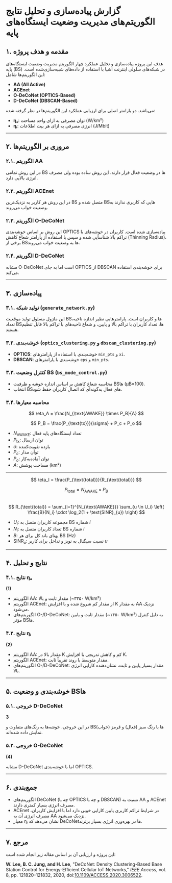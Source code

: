 
# گزارش پیاده‌سازی و تحلیل نتایج الگوریتم‌های مدیریت وضعیت ایستگاه‌های پایه

## ۱. مقدمه و هدف پروژه
هدف این پروژه پیاده‌سازی و تحلیل عملکرد چهار الگوریتم مدیریت وضعیت ایستگاه‌های پایه (BS) در شبکه‌های سلولی اینترنت اشیا با استفاده از داده‌های شبیه‌سازی‌شده است. این الگوریتم‌ها شامل:

- **AA (All Active)**
- **ACEnet**
- **O-DeCoNet (OPTICS-Based)**
- **D-DeCoNet (DBSCAN-Based)**

می‌باشد. دو ‫پارامتر‬ اصلی برای ارزیابی عملکرد این الگوریتم‌ها در نظر گرفته شده:

- **ηₐ**: توان مصرفی به ازای واحد مساحت (W/km²)
- **ηᵢ**: انرژی مصرفی به ازای هر بیت اطلاعات (J/Mbit)

---

## ۲. مروری بر الگوریتم‌ها

### ۲.۱. الگوریتم AA
در این روش تمامی BS ها در وضعیت فعال قرار دارند. این روش ساده بوده ولی مصرف انرژی بالایی دارد.

### ۲.۲. الگوریتم ACEnet
در این روش هر کاربر به نزدیک‌ترین BS متصل شده و BSهایی که کاربری ندارند به وضعیت خواب می‌روند.

### ۲.۳. الگوریتم O-DeCoNet
این روش بر اساس خوشه‌بندی OPTICS پیاده‌سازی شده است. کاربران در خوشه‌های با تراکم بالا شناسایی شده و سپس با استفاده از پارامتر شعاع کاهش (Thinning Radius)، برخی از BSها به وضعیت خواب می‌روند.

### ۲.۴. الگوریتم D-DeCoNet
مشابه O-DeCoNet است اما به جای OPTICS از DBSCAN برای خوشه‌بندی استفاده می‌کند.

---

## ۳. پیاده‌سازی

### ۳.۱. تولید شبکه (`generate_network.py`)
این ماژول مسئول تولید موقعیت BSها و کاربران است. پارامترهایی نظیر اندازه ناحیه، تعداد BSها، تعداد کاربران با تراکم بالا و پایین، و شعاع ناحیه‌های با تراکم بالا قابل تنظیم هستند.

### ۳.۲. خوشه‌بندی (`optics_clustering.py` و `dbscan_clustering.py`)
- **OPTICS**: خوشه‌بندی با استفاده از پارامترهای `min_pts` و `xi`.
- **DBSCAN**: خوشه‌بندی با پارامترهای `eps` و `min_pts`.

### ۳.۳. کنترل وضعیت BS (`bs_mode_control.py`)
- محاسبه شعاع کاهش بر اساس اندازه خوشه و ظرفیت BSها (μB=100).
- انتخاب BSهای فعال به‌گونه‌ای که اتصال کاربران حفظ شود.

### ۳.۴. محاسبه معیارها  

$$
\eta_A = \frac{N_{\text{AWAKE}} \times P_B}{A}
$$

  
$$
P_B = \frac{P_{\text{tx}}}{\sigma} + P_c + P_o
$$  

- $N_{\text{AWAKE}}$: تعداد ایستگاه‌های پایه فعال  
- $P_{\text{tx}}$: توان ارسال  
- $\sigma$: بازده تقویت‌کننده  
- $P_c$: توان مدار  
- $P_o$: توان آماده‌به‌کار  
- $A$: مساحت پوشش (km²)  

---

$$
\eta_I = \frac{P_{\text{total}}}{R_{\text{total}}}
$$  

 
$$
P_{\text{total}} = N_{\text{AWAKE}} \times P_B
$$  
$$
R_{\text{total}} = \sum_{i=1}^{N_{\text{AWAKE}}} \sum_{u \in U_i} \left( \frac{B}{N_i} \cdot \log_2(1 + \text{SINR}_{u}) \right)
$$  

- $U_i$: مجموعه کاربران متصل به BS شماره $i$  
- $N_i$: تعداد کاربران متصل به BS شماره $i$  
- $B$: پهنای باند کل برای هر BS (Hz)  
- $\text{SINR}_u$: نسبت سیگنال به نویز و تداخل برای کاربر $u$  

---

## ۴. نتایج و تحلیل

### ۴.۱. نتایج ηₐ

**(1)**

- الگوریتم AA: مقدار ثابت و بالا (~۳۳۵۰ W/km²)
- الگوریتم ACEnet: از مقدار کم شروع شده و با افزایش K به مقدار AA نزدیک می‌شود.
- الگوریتم‌های O-/D-DeCoNet: مقدار ثابت و پایین (~۱۴۵۰ W/km²) به دلیل کنترل مؤثر BSها.

### ۴.۲. نتایج ηᵢ

**(2)**

- الگوریتم AA: مقدار بالا در K کم و کاهش تدریجی با افزایش K.
- الگوریتم ACEnet: مقدار متوسط با روند تقریباً ثابت.
- الگوریتم‌های O-/D-DeCoNet: مقدار بسیار پایین و ثابت، نشان‌دهنده کارایی انرژی بالا.

---

## ۵. خوشه‌بندی و وضعیت BSها

### ۵.۱. خروجی D-DeCoNet

**3**

در این خروجی، خوشه‌ها به رنگ‌های متفاوت و BSها با رنگ سبز (فعال) و قرمز (خواب) نمایش داده شده‌اند.

### ۵.۲. خروجی O-DeCoNet

**(4)**

مشابه D-DeCoNet اما با خوشه‌بندی OPTICS.

---

## ۶. جمع‌بندی
- الگوریتم‌های DeCoNet (چه با OPTICS و چه با DBSCAN) نسبت به AA و ACEnet مصرف انرژی بسیار کمتری دارند.
- ACEnet در شرایط تراکم کاربری پایین کارایی خوبی دارد اما با افزایش کاربران، مصرف انرژی آن به AA نزدیک می‌شود.
- معیار ηᵢ نشان می‌دهد که DeCoNet‌ها در بهره‌وری انرژی بسیار برترند.

---

## ۷. مرجع

این پروژه و ارزیابی آن بر اساس مقاله زیر انجام شده است:

**W. Lee, B. C. Jung, and H. Lee**, "DeCoNet: Density Clustering-Based Base Station Control for Energy-Efficient Cellular IoT Networks," *IEEE Access*, vol. 8, pp. 121820–121832, 2020, doi:[10.1109/ACCESS.2020.3006522](https://doi.org/10.1109/ACCESS.2020.3006522).

